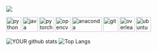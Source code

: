 <!--

### Hi there 👋


**ekosman/ekosman** is a ✨ _special_ ✨ repository because its `README.md` (this file) appears on your GitHub profile.

Here are some ideas to get you started:

- 🔭 I’m currently working on ...
- 🌱 I’m currently learning ...
- 👯 I’m looking to collaborate on ...
- 🤔 I’m looking for help with ...
- 💬 Ask me about ...
- 📫 How to reach me: ...
- 😄 Pronouns: ...
- ⚡ Fun fact: ...

### Technical Stack
-->
[<img src="https://img.shields.io/badge/linkedin-%230077B5.svg?&style=for-the-badge&logo=linkedin&logoColor=white" />](https://www.linkedin.com/in/eitan-kosman-2402a4161/)

<p align="left">
  <img src="https://upload.wikimedia.org/wikipedia/commons/c/c3/Python-logo-notext.svg" alt="python" width="40" height="40"/>
  <img src="https://he.wikipedia.org/wiki/Java_Virtual_Machine#/media/%D7%A7%D7%95%D7%91%D7%A5:Java_Logo.svg" alt="java" width="40" height="40"/> 
  
  <img src="https://www.vectorlogo.zone/logos/pytorch/pytorch-icon.svg" alt="pytorch" width="40" height="40"/> 
  <img src="https://www.vectorlogo.zone/logos/opencv/opencv-icon.svg" alt="opencv" width="40" height="40"/> 
  
  <img src="https://upload.wikimedia.org/wikipedia/en/c/cd/Anaconda_Logo.png" alt="anaconda" width="80" height="40"/>
  <img src="https://www.vectorlogo.zone/logos/git-scm/git-scm-icon.svg" alt="git" width="40" height="40"/> 
  <img src="https://ftp.riken.jp/tex-archive/info/guide-latex-fr/Images/overleaf.png" alt="overleaf" width="40" height="40"/> 
  
  <img src="https://devicon.dev/devicon.git/icons/ubuntu/ubuntu-plain-wordmark.svg" alt="ubuntu" width="40" height="40"/>  
</p>

![YOUR github stats](https://github-readme-stats.vercel.app/api?username=ekosman&show_icons=true&theme=radical&title_color=blue)
![Top Langs](https://github-readme-stats.vercel.app/api/top-langs/?username=ekosman&show_icons=true&theme=radical&title_color=blue)
